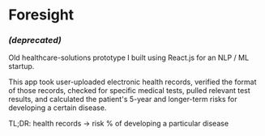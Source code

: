 # Foresight

### *(deprecated)*

Old healthcare-solutions prototype I built using React.js for an NLP / ML startup.

This app took user-uploaded electronic health records, verified the format of those records, checked for specific medical tests, pulled relevant test results, and calculated the patient's 5-year and longer-term risks for developing a certain disease.

TL;DR: health records -> risk % of developing a particular disease
